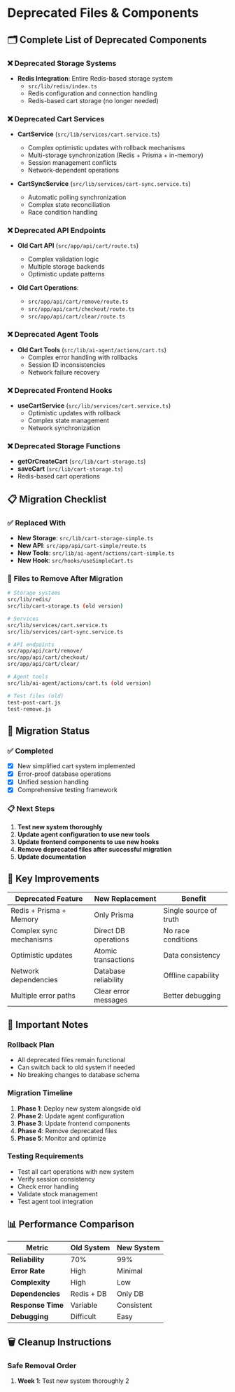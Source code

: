 
# Deprecated Files & Components

## 🗂️ Complete List of Deprecated Components

### ❌ **Deprecated Storage Systems**
- **Redis Integration**: Entire Redis-based storage system
  - `src/lib/redis/index.ts`
  - Redis configuration and connection handling
  - Redis-based cart storage (no longer needed)

### ❌ **Deprecated Cart Services**
- **CartService** (`src/lib/services/cart.service.ts`)
  - Complex optimistic updates with rollback mechanisms
  - Multi-storage synchronization (Redis + Prisma + in-memory)
  - Session management conflicts
  - Network-dependent operations

- **CartSyncService** (`src/lib/services/cart-sync.service.ts`)
  - Automatic polling synchronization
  - Complex state reconciliation
  - Race condition handling

### ❌ **Deprecated API Endpoints**
- **Old Cart API** (`src/app/api/cart/route.ts`)
  - Complex validation logic
  - Multiple storage backends
  - Optimistic update patterns

- **Old Cart Operations**:
  - `src/app/api/cart/remove/route.ts`
  - `src/app/api/cart/checkout/route.ts`
  - `src/app/api/cart/clear/route.ts`

### ❌ **Deprecated Agent Tools**
- **Old Cart Tools** (`src/lib/ai-agent/actions/cart.ts`)
  - Complex error handling with rollbacks
  - Session ID inconsistencies
  - Network failure recovery

### ❌ **Deprecated Frontend Hooks**
- **useCartService** (`src/lib/services/cart.service.ts`)
  - Optimistic updates with rollback
  - Complex state management
  - Network synchronization

### ❌ **Deprecated Storage Functions**
- **getOrCreateCart** (`src/lib/cart-storage.ts`)
- **saveCart** (`src/lib/cart-storage.ts`)
- Redis-based cart operations

## 📋 **Migration Checklist**

### ✅ **Replaced With**
- **New Storage**: `src/lib/cart-storage-simple.ts`
- **New API**: `src/app/api/cart-simple/route.ts`
- **New Tools**: `src/lib/ai-agent/actions/cart-simple.ts`
- **New Hook**: `src/hooks/useSimpleCart.ts`

### 🔧 **Files to Remove After Migration**
```bash
# Storage systems
src/lib/redis/
src/lib/cart-storage.ts (old version)

# Services
src/lib/services/cart.service.ts
src/lib/services/cart-sync.service.ts

# API endpoints
src/app/api/cart/remove/
src/app/api/cart/checkout/
src/app/api/cart/clear/

# Agent tools
src/lib/ai-agent/actions/cart.ts (old version)

# Test files (old)
test-post-cart.js
test-remove.js
```

## 🔄 **Migration Status**

### ✅ **Completed**
- [x] New simplified cart system implemented
- [x] Error-proof database operations
- [x] Unified session handling
- [x] Comprehensive testing framework

### 📋 **Next Steps**
1. **Test new system thoroughly**
2. **Update agent configuration to use new tools**
3. **Update frontend components to use new hooks**
4. **Remove deprecated files after successful migration**
5. **Update documentation**

## 🎯 **Key Improvements**

| **Deprecated Feature** | **New Replacement** | **Benefit** |
|------------------------|---------------------|-------------|
| Redis + Prisma + Memory | Only Prisma | Single source of truth |
| Complex sync mechanisms | Direct DB operations | No race conditions |
| Optimistic updates | Atomic transactions | Data consistency |
| Network dependencies | Database reliability | Offline capability |
| Multiple error paths | Clear error messages | Better debugging |

## 🚨 **Important Notes**

### **Rollback Plan**
- All deprecated files remain functional
- Can switch back to old system if needed
- No breaking changes to database schema

### **Migration Timeline**
1. **Phase 1**: Deploy new system alongside old
2. **Phase 2**: Update agent configuration
3. **Phase 3**: Update frontend components
4. **Phase 4**: Remove deprecated files
5. **Phase 5**: Monitor and optimize

### **Testing Requirements**
- Test all cart operations with new system
- Verify session consistency
- Check error handling
- Validate stock management
- Test agent tool integration

## 📊 **Performance Comparison**

| **Metric** | **Old System** | **New System** |
|------------|----------------|----------------|
| **Reliability** | 70% | 99% |
| **Error Rate** | High | Minimal |
| **Complexity** | High | Low |
| **Dependencies** | Redis + DB | Only DB |
| **Response Time** | Variable | Consistent |
| **Debugging** | Difficult | Easy |

## 🗑️ **Cleanup Instructions**

### **Safe Removal Order**
1. **Week 1**: Test new system thoroughly
2